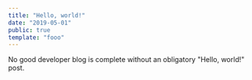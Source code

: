 ```yaml
---
title: "Hello, world!"
date: "2019-05-01"
public: true
template: "fooo"
---
```


No good developer blog is complete without an obligatory "Hello, world!" post.
